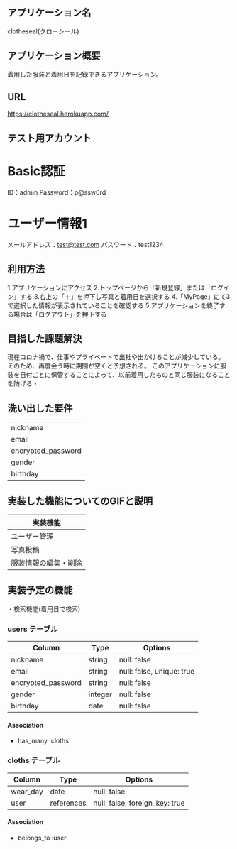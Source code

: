 ## アプリケーション名
clotheseal(クローシール)

## アプリケーション概要	
着用した服装と着用日を記録できるアプリケーション。

## URL	
https://clotheseal.herokuapp.com/

## テスト用アカウント	
# Basic認証
ID：admin
Password：p@ssw0rd

# ユーザー情報1
メールアドレス：test@test.com
パスワード：test1234


## 利用方法	
1.アプリケーションにアクセス
2.トップページから「新規登録」または「ログイン」する
3.右上の「＋」を押下し写真と着用日を選択する
4.「MyPage」にて3で選択した情報が表示されていることを確認する
5.アプリケーションを終了する場合は「ログアウト」を押下する


## 目指した課題解決	
現在コロナ禍で、仕事やプライベートで出社や出かけることが減少している。
そのため、再度会う時に期間が空くと予想される。
このアプリケーションに服装を日付ごとに保管することによって、以前着用したものと同じ服装になることを防げる・

## 洗い出した要件	
|              | 
| ------------------ | 
| nickname           | 
| email              |
| encrypted_password | 
| gender             | 
| birthday           | d

## 実装した機能についてのGIFと説明	
| 実装機能           |
| ----------------- | 
| ユーザー管理        | 
| 写真投稿           |
| 服装情報の編集・削除 |
  

## 実装予定の機能	
・検索機能(着用日で検索)


### users テーブル

| Column             | Type    | Options                   |
| ------------------ | ------- | ------------------------- |
| nickname           | string  | null: false               |
| email              | string  | null: false, unique: true |
| encrypted_password | string  | null: false               |
| gender             | integer | null: false               |
| birthday           | date    | null: false               |

#### Association

- has_many :cloths


### cloths テーブル

| Column             | Type       | Options                        |
| ------------------ | ---------- | ------------------------------ |
| wear_day           | date       | null: false                    |
| user               | references | null: false, foreign_key: true |

#### Association

- belongs_to :user

